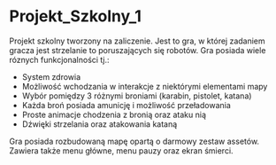 # Projekt_Szkolny_1
Projekt szkolny tworzony na zaliczenie. Jest to gra, w której zadaniem gracza jest strzelanie to poruszających się robotów. Gra posiada wiele róznych funkcjonalności tj.:
<ul>
  <li>System zdrowia</li>
  <li>Możliwość wchodzania w interakcje z niektórymi elementami mapy</li>
  <li>Wybór pomiędzy 3 różnymi broniami (karabin, pistolet, katana)</li>
  <li>Każda broń posiada amunicję i możliwość przeładowania</li>
  <li>Proste animacje chodzenia z bronią oraz ataku nią</li>
  <li>Dźwięki strzelania oraz atakowania kataną</li>
</ul>
Gra posiada rozbudowaną mapę opartą o darmowy zestaw assetów. Zawiera także menu główne, menu pauzy oraz ekran śmierci.
